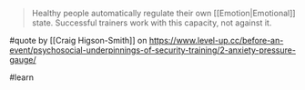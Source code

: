 > Healthy people automatically regulate their own [[Emotion|Emotional]] state. Successful trainers work with this capacity, not against it.

#quote by [[Craig Higson-Smith]] on https://www.level-up.cc/before-an-event/psychosocial-underpinnings-of-security-training/2-anxiety-pressure-gauge/

#learn
